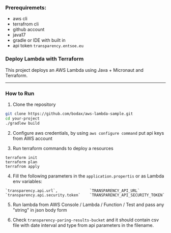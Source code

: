 ### Prerequiremets: 
- aws cli
- terrafrom cli
- github account
- java17
- gradle or IDE with built in
- api token `transparency.entsoe.eu`

### Deploy Lambda with Terraform
This project deploys an AWS Lambda using Java + Micronaut and Terraform.

---
### How to Run
1. Clone the repository

```bash
git clone https://github.com/bodax/aws-lambda-sample.git
cd your-project
./gradlew build
```

2. Configure aws credentials, by using
``aws configure command`` put api keys from AWS account


3. Run terraform commands to deploy a resources
```
terraform init
terraform plan
terrafrom apply
```

4. Fill the following parameters in the `application.propertis` or as Lambda env variables: 
```
`transparency.api.url`,              `TRANSPARENCY_API_URL` 
`transparency.api.security.token`    `TRANSPARENCY_API_SECURITY_TOKEN`
```


5. Run lambda from AWS Console / Lambda / Function / Test and pass any "string" in json body form


6. Check `transparency-paring-results-bucket` and it should contain csv file with date interval
and type from api parameters in the filename.
